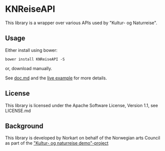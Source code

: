 KNReiseAPI
==========

This library is a wrapper over various APIs used by "Kultur- og Naturreise".

Usage
-----

Either install using bower:

    bower install KNReiseAPI -S

or, download manually.

See [doc.md][doc] and the [live example][example] for more details.

License
-------
This library is licensed under the Apache Software License, Version 1.1, 
see LICENSE.md

Background
----------
This library is developed by Norkart on behalf of the Norwegian arts Council as
part of the ["Kultur- og naturreise demo"-project][knreise]

[knreise]: https://github.com/knreise/demonstratorer
[doc]: https://github.com/knreise/KNReiseAPI/blob/master/doc.md
[example]: http://knreise.github.io/KNReiseAPI/examples/api.html